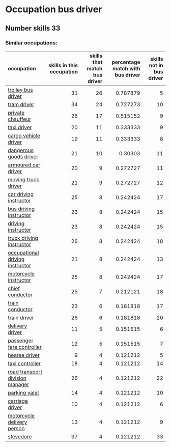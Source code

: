 # Occupation bus driver
## Number skills 33
### Similar occupations:
| occupation                                                            |   skills in this occupation |   skills that match bus driver |   percentage match with bus driver |   skills not in bus driver |
|:----------------------------------------------------------------------|----------------------------:|-------------------------------:|-----------------------------------:|---------------------------:|
| [trolley bus driver](trolley_bus_driver.md)                           |                          31 |                             26 |                           0.787879 |                          5 |
| [tram driver](tram_driver.md)                                         |                          34 |                             24 |                           0.727273 |                         10 |
| [private chauffeur](private_chauffeur.md)                             |                          26 |                             17 |                           0.515152 |                          9 |
| [taxi driver](taxi_driver.md)                                         |                          20 |                             11 |                           0.333333 |                          9 |
| [cargo vehicle driver](cargo_vehicle_driver.md)                       |                          19 |                             11 |                           0.333333 |                          8 |
| [dangerous goods driver](dangerous_goods_driver.md)                   |                          21 |                             10 |                           0.30303  |                         11 |
| [armoured car driver](armoured_car_driver.md)                         |                          20 |                              9 |                           0.272727 |                         11 |
| [moving truck driver](moving_truck_driver.md)                         |                          21 |                              9 |                           0.272727 |                         12 |
| [car driving instructor](car_driving_instructor.md)                   |                          25 |                              8 |                           0.242424 |                         17 |
| [bus driving instructor](bus_driving_instructor.md)                   |                          23 |                              8 |                           0.242424 |                         15 |
| [driving instructor](driving_instructor.md)                           |                          23 |                              8 |                           0.242424 |                         15 |
| [truck driving instructor](truck_driving_instructor.md)               |                          26 |                              8 |                           0.242424 |                         18 |
| [occupational driving instructor](occupational_driving_instructor.md) |                          21 |                              8 |                           0.242424 |                         13 |
| [motorcycle instructor](motorcycle_instructor.md)                     |                          25 |                              8 |                           0.242424 |                         17 |
| [chief conductor](chief_conductor.md)                                 |                          25 |                              7 |                           0.212121 |                         18 |
| [train conductor](train_conductor.md)                                 |                          23 |                              6 |                           0.181818 |                         17 |
| [train driver](train_driver.md)                                       |                          26 |                              6 |                           0.181818 |                         20 |
| [delivery driver](delivery_driver.md)                                 |                          11 |                              5 |                           0.151515 |                          6 |
| [passenger fare controller](passenger_fare_controller.md)             |                          12 |                              5 |                           0.151515 |                          7 |
| [hearse driver](hearse_driver.md)                                     |                           9 |                              4 |                           0.121212 |                          5 |
| [taxi controller](taxi_controller.md)                                 |                          18 |                              4 |                           0.121212 |                         14 |
| [road transport division manager](road_transport_division_manager.md) |                          26 |                              4 |                           0.121212 |                         22 |
| [parking valet](parking_valet.md)                                     |                          14 |                              4 |                           0.121212 |                         10 |
| [carriage driver](carriage_driver.md)                                 |                          10 |                              4 |                           0.121212 |                          6 |
| [motorcycle delivery person](motorcycle_delivery_person.md)           |                          13 |                              4 |                           0.121212 |                          9 |
| [stevedore](stevedore.md)                                             |                          37 |                              4 |                           0.121212 |                         33 |
